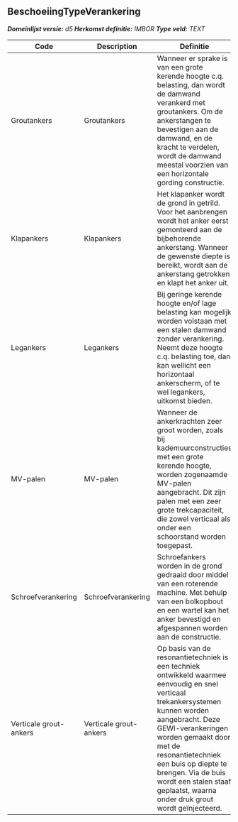 ﻿## BeschoeiingTypeVerankering

*__Domeinlijst versie:__ d5*
*__Herkomst definitie:__ IMBOR*
*__Type veld:__ TEXT*

|__Code__ |__Description__ |__Definitie__	|
|	---	|	---	|   ---	| 
| Groutankers | Groutankers | Wanneer er sprake is van een grote kerende hoogte c.q. belasting, dan wordt de damwand verankerd met groutankers. Om de ankerstangen te bevestigen aan de damwand, en de kracht te verdelen, wordt de damwand meestal voorzien van een horizontale gording constructie. |
| Klapankers | Klapankers | Het klapanker wordt de grond in getrild. Voor het aanbrengen wordt het anker eerst gemonteerd aan de bijbehorende ankerstang. Wanneer de gewenste diepte is bereikt, wordt aan de ankerstang getrokken en klapt het anker uit. |
| Legankers | Legankers | Bij geringe kerende hoogte en/of lage belasting kan mogelijk worden volstaan met een stalen damwand zonder verankering. Neemt deze hoogte c.q. belasting toe, dan kan wellicht een horizontaal ankerscherm, of te wel legankers, uitkomst bieden. |
| MV-palen | MV-palen | Wanneer de ankerkrachten zeer groot worden, zoals bij kademuurconstructies met een grote kerende hoogte, worden zogenaamde MV-palen aangebracht. Dit zijn palen met een zeer grote trekcapaciteit, die zowel verticaal als onder een schoorstand worden toegepast. |
| Schroefverankering | Schroefverankering | Schroefankers worden in de grond gedraaid door middel van een roterende machine. Met behulp van een bolkopbout en een wartel kan het anker bevestigd en afgespannen worden aan de constructie. |
| Verticale grout-ankers | Verticale grout-ankers | Op basis van de resonantietechniek is een techniek ontwikkeld waarmee eenvoudig en snel verticaal trekankersystemen kunnen worden aangebracht. Deze GEWI-verankeringen worden gemaakt door met de resonantietechniek een buis op diepte te brengen. Via de buis wordt een stalen staaf geplaatst, waarna onder druk grout wordt geïnjecteerd. |
